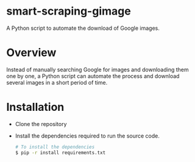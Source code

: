 # smart-scraping-gimage
A Python script to automate the download of Google images.

# Overview

Instead of manually searching Google for images and downloading them one by one, a Python script can automate the process and download several images in a short period of time.

# Installation

* Clone the repository
* Install the dependencies required to run the source code.

  ```Bash
  # To install the dependencies
  $ pip -r install requirements.txt
  ```
  
